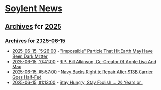 # [Soylent News](../../../README.md)

## [Archives](../../index.md) for [2025](../index.md)

### [Archives](../../index.md) for [2025-06-15](index.md)

* [2025-06-15, 15:26:00](https://soylentnews.org/article.pl?sid=25/06/15/0338222&from=rss) - [\"Impossible\" Particle That Hit Earth May Have Been Dark Matter](https://soylentnews.org/article.pl?sid=25/06/15/0338222&from=rss)
* [2025-06-15, 10:41:00](https://soylentnews.org/article.pl?sid=25/06/14/1623235&from=rss) - [RIP: Bill Atkinson, Co-Creator Of Apple Lisa And Mac](https://soylentnews.org/article.pl?sid=25/06/14/1623235&from=rss)
* [2025-06-15, 05:57:00](https://soylentnews.org/article.pl?sid=25/06/14/1549226&from=rss) - [Navy Backs Right to Repair After $13B Carrier Goes Half-Fed](https://soylentnews.org/article.pl?sid=25/06/14/1549226&from=rss)
* [2025-06-15, 01:13:00](https://soylentnews.org/article.pl?sid=25/06/14/1546217&from=rss) - [Stay Hungry,  Stay Foolish ... 20 Years on. ](https://soylentnews.org/article.pl?sid=25/06/14/1546217&from=rss)
